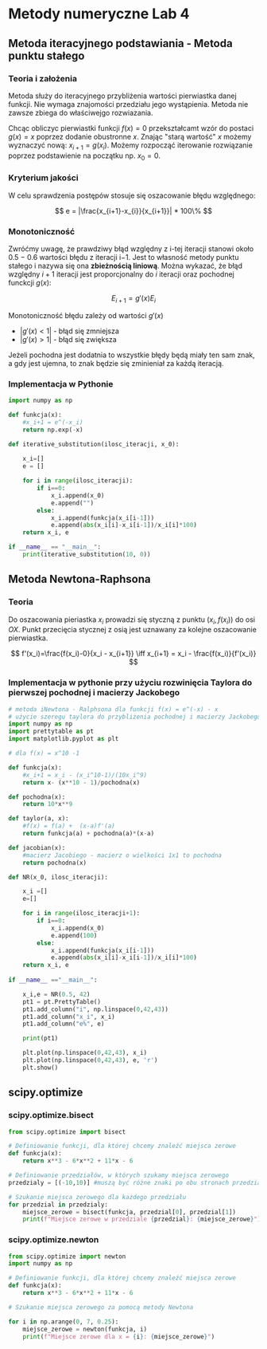 # Metody numeryczne Lab 4

## Metoda iteracyjnego podstawiania - Metoda punktu stałego

### Teoria i założenia
Metoda służy do iteracyjnego przybliżenia wartości pierwiastka danej funkcji. Nie wymaga znajomości przedziału jego wystąpienia. Metoda nie zawsze zbiega do właściwejgo rozwiazania.

Chcąc obliczyc pierwiastki funkcji $f(x)=0$ przekształcamt wzór do postaci $g(x)=x$ poprzez dodanie obustronne $x$. Znając "starą wartość" $x$ możemy wyznaczyć nową: $x_{i+1} = g(x_i)$. Możemy rozpocząć iterowanie rozwiązanie poprzez podstawienie na początku np. $x_0 = 0$. 

### Kryterium jakości
W celu sprawdzenia postępów stosuje się oszacowanie błędu względnego:

$$
e = |\frac{x_{i+1}-x_{i}}{x_{i+1}}| * 100\%
$$

### Monotoniczność
Zwróćmy uwagę, że prawdziwy błąd względny z i-tej iteracji stanowi około 0.5 −
0.6 wartości błędu z iteracji i−1. Jest to własność metody punktu stałego i
nazywa się ona **zbieżnością liniową**. Można wykazać, że błąd względny $i+1$ iteracji jest proporcjonalny do $i$ iteracji oraz pochodnej funckcji $g(x)$:

$$
E_{i+1} = g'(x)E_i
$$

Monotoniczność błędu zależy od wartości $g'(x)$
- $|g'(x) <1|$ - błąd się zmniejsza
- $|g'(x) >1|$ - błąd się zwiększa
  
Jeżeli pochodna jest dodatnia to wszystkie błędy będą miały ten sam znak, a gdy jest ujemna, to znak będzie się zminieniał za każdą iteracją.

### Implementacja w Pythonie

```python
import numpy as np

def funkcja(x):
    #x_i+1 = e^(-x_i)
    return np.exp(-x)

def iterative_substitution(ilosc_iteracji, x_0):
    
    x_i=[]
    e = []

    for i in range(ilosc_iteracji):
        if i==0:
            x_i.append(x_0)
            e.append("")
        else:
            x_i.append(funkcja(x_i[i-1]))
            e.append(abs(x_i[i]-x_i[i-1])/x_i[i]*100)
    return x_i, e

if __name__ == "__main__":
    print(iterative_substitution(10, 0))
```

## Metoda Newtona-Raphsona

### Teoria

Do oszacowania pieriastka $x_i$ prowadzi się styczną z punktu $(x_i,f(x_i))$ do osi $OX$. Punkt przecięcia stycznej z osią jest uznawany za kolejne oszacowanie pierwiastka.

$$
f'(x_i)=\frac{f(x_i)-0}{x_i - x_{i+1}} \iff x_{i+1} = x_i - \frac{f(x_i)}{f'(x_i)}
$$

### Implementacja w pythonie przy użyciu rozwinięcia Taylora do pierwszej pochodnej i macierzy Jackobego

```python
# metoda iNewtona - Ralphsona dla funkcji f(x) = e^(-x) - x
# użycie szeregu taylora do przybliżenia pochodnej i macierzy Jackobego
import numpy as np
import prettytable as pt
import matplotlib.pyplot as plt

# dla f(x) = x^10 -1

def funkcja(x):
    #x_i+1 = x_i - (x_i^10-1)/(10x_i^9)
    return x- (x**10 - 1)/pochodna(x)

def pochodna(x):
    return 10*x**9

def taylor(a, x):
    #f(x) = f(a) +  (x-a)f'(a)
    return funkcja(a) + pochodna(a)*(x-a)

def jacobian(x):
    #macierz Jacobiego - macierz o wielkości 1x1 to pochodna
    return pochodna(x)

def NR(x_0, ilosc_iteracji):

    x_i =[]
    e=[]

    for i in range(ilosc_iteracji+1):
        if i==0:
            x_i.append(x_0)
            e.append(100)
        else:
            x_i.append(funkcja(x_i[i-1]))
            e.append(abs(x_i[i]-x_i[i-1])/x_i[i]*100)
    return x_i, e
    
if __name__ =="__main__":

    x_i,e = NR(0.5, 42)
    pt1 = pt.PrettyTable()
    pt1.add_column("i", np.linspace(0,42,43))
    pt1.add_column("x_i", x_i)
    pt1.add_column("e%", e)

    print(pt1)

    plt.plot(np.linspace(0,42,43), x_i)
    plt.plot(np.linspace(0,42,43), e, 'r')
    plt.show()
```

## scipy.optimize

### scipy.optimize.bisect

```python
from scipy.optimize import bisect

# Definiowanie funkcji, dla której chcemy znaleźć miejsca zerowe
def funkcja(x):
    return x**3 - 6*x**2 + 11*x - 6

# Definiowanie przedziałów, w których szukamy miejsca zerowego
przedzialy = [(-10,10)] #muszą być różne znaki po obu stronach przedziału

# Szukanie miejsca zerowego dla każdego przedziału
for przedzial in przedzialy:
    miejsce_zerowe = bisect(funkcja, przedzial[0], przedzial[1])
    print(f"Miejsce zerowe w przedziale {przedzial}: {miejsce_zerowe}")
```

### scipy.optimize.newton

```python
from scipy.optimize import newton
import numpy as np

# Definiowanie funkcji, dla której chcemy znaleźć miejsca zerowe
def funkcja(x):
    return x**3 - 6*x**2 + 11*x - 6

# Szukanie miejsca zerowego za pomocą metody Newtona

for i in np.arange(0, 7, 0.25):
    miejsce_zerowe = newton(funkcja, i)
    print(f"Miejsce zerowe dla x = {i}: {miejsce_zerowe}")

```